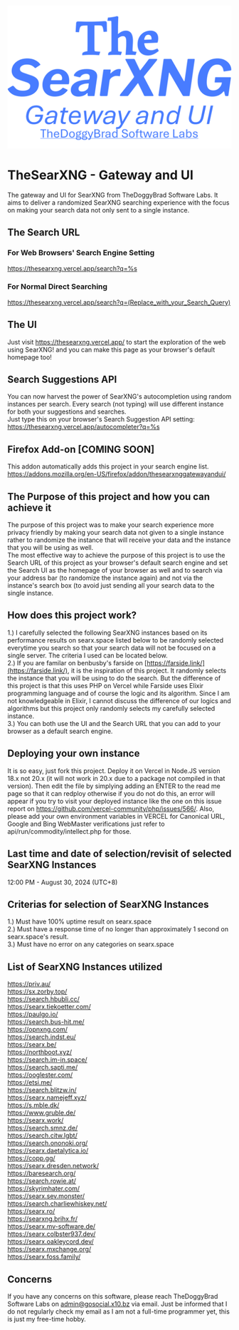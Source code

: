 ![Logo](favicon/thesearxng.png)
# TheSearXNG - Gateway and UI
The gateway and UI for SearXNG from TheDoggyBrad Software Labs. It aims to deliver a randomized SearXNG searching experience with the focus on making your search data not only sent to a single instance.

## The Search URL

### For Web Browsers' Search Engine Setting
https://thesearxng.vercel.app/search?q=%s

### For Normal Direct Searching
https://thesearxng.vercel.app/search?q=(Replace_with_your_Search_Query)

## The UI
Just visit https://thesearxng.vercel.app/ to start the exploration of the web using SearXNG! and you can make this page as your browser's default homepage too!

## Search Suggestions API
You can now harvest the power of SearXNG's autocompletion using random instances per search. Every search (not typing) will use different instance for both your suggestions and searches.<br>
Just type this on your browser's Search Suggestion API setting:<br>
https://thesearxng.vercel.app/autocompleter?q=%s

## Firefox Add-on [COMING SOON]
This addon automatically adds this project in your search engine list.<br>
https://addons.mozilla.org/en-US/firefox/addon/thesearxnggatewayandui/

## The Purpose of this project and how you can achieve it
The purpose of this project was to make your search experience more privacy friendly by making your search data not given to a single instance rather to randomize the instance that will receive your data and the instance that you will be using as well. <br>
The most effective way to achieve the purpose of this project is to use the Search URL of this project as your browser's default search engine and set the Search UI as the homepage of your browser as well and to search via your address bar (to randomize the instance again) and not via the instance's search box (to avoid just sending all your search data to the single instance.

## How does this project work?
1.) I carefully selected the following SearXNG instances based on its performance results on searx.space listed below to be randomly selected everytime you search so that your search data will not be focused on a single server. The criteria I used can be located below.<br>
2.) If you are familar on benbusby's farside on [https://farside.link/](https://farside.link/), it is the inspiration of this project. It randomly selects the instance that you will be using to do the search. But the difference of this project is that this uses PHP on Vercel while Farside uses Elixir programming language and of course the logic and its algorithm. Since I am not knowledgeable in Elixir, I cannot discuss the difference of our logics and algorithms but this project only randomly selects my carefully selected instance.<br>
3.) You can both use the UI and the Search URL that you can add to your browser as a default search engine.

## Deploying your own instance
It is so easy, just fork this project. Deploy it on Vercel in Node.JS version 18.x not 20.x (it will not work in 20.x due to a package not compiled in that version). Then edit the file by simplying adding an ENTER to the read me page so that it can redploy otherwise if you do not do this, an error will appear if you try to visit your deployed instance like the one on this issue report on  https://github.com/vercel-community/php/issues/566/. Also, please add your own environment variables in VERCEL for Canonical URL, Google and Bing WebMaster verifications just refer to api/run/commodity/intellect.php for those.

## Last time and date of selection/revisit of selected SearXNG Instances
12:00 PM - August 30, 2024 (UTC+8)

## Criterias for selection of SearXNG Instances
1.) Must have 100% uptime result on searx.space<br>
2.) Must have a response time of no longer than approximately 1 second on searx.space's result.<br>
3.) Must have no error on any categories on searx.space

## List of SearXNG Instances utilized
https://priv.au/<br>
https://sx.zorby.top/<br>
https://search.hbubli.cc/<br>
https://searx.tiekoetter.com/<br>
https://paulgo.io/<br>
https://search.bus-hit.me/<br>
https://opnxng.com/<br>
https://search.indst.eu/<br>
https://searx.be/<br>
https://northboot.xyz/<br>
https://search.im-in.space/<br>
https://search.sapti.me/<br>
https://ooglester.com/<br>
https://etsi.me/<br>
https://search.blitzw.in/<br>
https://searx.namejeff.xyz/<br>
https://s.mble.dk/<br>
https://www.gruble.de/<br>
https://searx.work/<br>
https://search.smnz.de/<br>
https://search.citw.lgbt/<br>
https://search.ononoki.org/<br>
https://searx.daetalytica.io/<br>
https://copp.gg/<br>
https://searx.dresden.network/<br>
https://baresearch.org/<br>
https://search.rowie.at/<br>
https://skyrimhater.com/<br>
https://searx.sev.monster/<br>
https://search.charliewhiskey.net/<br>
https://searx.ro/<br>
https://searxng.brihx.fr/<br>
https://searx.mv-software.de/<br>
https://searx.colbster937.dev/<br>
https://searx.oakleycord.dev/<br>
https://searx.mxchange.org/<br>
https://searx.foss.family/

## Concerns
If you have any concerns on this software, please reach TheDoggyBrad Software Labs on admin@gosocial.x10.bz via email. Just be informed that I do not regularly check my email as I am not a full-time programmer yet, this is just my free-time hobby.

